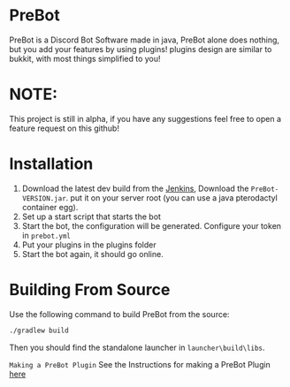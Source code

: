 # PreBot

PreBot is a Discord Bot Software made in java, PreBot alone does nothing,
but you add your features by using plugins! plugins design are similar to bukkit, with most things simplified to you!

# NOTE:

This project is still in alpha, if you have any suggestions feel free to open a feature request on this github!

# Installation

1. Download the latest dev build from the [Jenkins](https://ci.bluetree242.ml/job/PreBot),
   Download the `PreBot-VERSION.jar`. put it on your server root (you can use a java pterodactyl container egg).
2. Set up a start script that starts the bot
3. Start the bot, the configuration will be generated. Configure your token in `prebot.yml`
4. Put your plugins in the plugins folder
5. Start the bot again, it should go online.

# Building From Source

Use the following command to build PreBot from the source:

```bash
./gradlew build
```

Then you should find the standalone launcher in `launcher\build\libs`.

```Making a PreBot Plugin```
See the Instructions for making a PreBot Plugin [here](MAKING_PLUGIN.md)